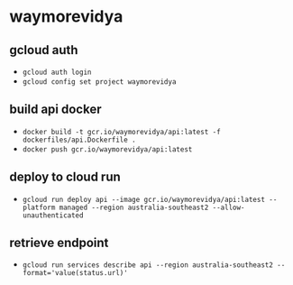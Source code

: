 # waymorevidya

## gcloud auth

- `gcloud auth login`
- `gcloud config set project waymorevidya`

## build api docker

- `docker build -t gcr.io/waymorevidya/api:latest -f dockerfiles/api.Dockerfile .`
- `docker push gcr.io/waymorevidya/api:latest`

## deploy to cloud run

- `gcloud run deploy api --image gcr.io/waymorevidya/api:latest --platform managed --region australia-southeast2 --allow-unauthenticated`

## retrieve endpoint

- `gcloud run services describe api --region australia-southeast2 --format='value(status.url)'`
